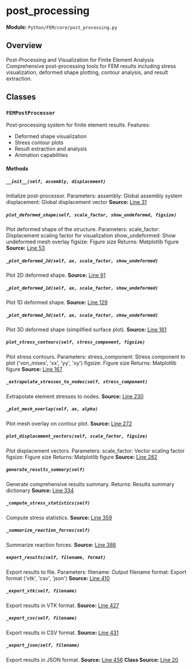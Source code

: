 # post_processing
**Module:** `Python/FEM/core/post_processing.py`
## Overview
Post-Processing and Visualization for Finite Element Analysis
Comprehensive post-processing tools for FEM results including stress visualization,
deformed shape plotting, contour analysis, and result extraction.
## Classes
### `FEMPostProcessor`
Post-processing system for finite element results.
Features:
- Deformed shape visualization
- Stress contour plots
- Result extraction and analysis
- Animation capabilities
#### Methods
##### `__init__(self, assembly, displacement)`
Initialize post-processor.
Parameters:
assembly: Global assembly system
displacement: Global displacement vector
**Source:** [Line 31](Python/FEM/core/post_processing.py#L31)
##### `plot_deformed_shape(self, scale_factor, show_undeformed, figsize)`
Plot deformed shape of the structure.
Parameters:
scale_factor: Displacement scaling factor for visualization
show_undeformed: Show undeformed mesh overlay
figsize: Figure size
Returns:
Matplotlib figure
**Source:** [Line 53](Python/FEM/core/post_processing.py#L53)
##### `_plot_deformed_2d(self, ax, scale_factor, show_undeformed)`
Plot 2D deformed shape.
**Source:** [Line 91](Python/FEM/core/post_processing.py#L91)
##### `_plot_deformed_1d(self, ax, scale_factor, show_undeformed)`
Plot 1D deformed shape.
**Source:** [Line 129](Python/FEM/core/post_processing.py#L129)
##### `_plot_deformed_3d(self, ax, scale_factor, show_undeformed)`
Plot 3D deformed shape (simplified surface plot).
**Source:** [Line 161](Python/FEM/core/post_processing.py#L161)
##### `plot_stress_contours(self, stress_component, figsize)`
Plot stress contours.
Parameters:
stress_component: Stress component to plot ('von_mises', 'xx', 'yy', 'xy')
figsize: Figure size
Returns:
Matplotlib figure
**Source:** [Line 167](Python/FEM/core/post_processing.py#L167)
##### `_extrapolate_stresses_to_nodes(self, stress_component)`
Extrapolate element stresses to nodes.
**Source:** [Line 230](Python/FEM/core/post_processing.py#L230)
##### `_plot_mesh_overlay(self, ax, alpha)`
Plot mesh overlay on contour plot.
**Source:** [Line 272](Python/FEM/core/post_processing.py#L272)
##### `plot_displacement_vectors(self, scale_factor, figsize)`
Plot displacement vectors.
Parameters:
scale_factor: Vector scaling factor
figsize: Figure size
Returns:
Matplotlib figure
**Source:** [Line 282](Python/FEM/core/post_processing.py#L282)
##### `generate_results_summary(self)`
Generate comprehensive results summary.
Returns:
Results summary dictionary
**Source:** [Line 334](Python/FEM/core/post_processing.py#L334)
##### `_compute_stress_statistics(self)`
Compute stress statistics.
**Source:** [Line 359](Python/FEM/core/post_processing.py#L359)
##### `_summarize_reaction_forces(self)`
Summarize reaction forces.
**Source:** [Line 386](Python/FEM/core/post_processing.py#L386)
##### `export_results(self, filename, format)`
Export results to file.
Parameters:
filename: Output filename
format: Export format ('vtk', 'csv', 'json')
**Source:** [Line 410](Python/FEM/core/post_processing.py#L410)
##### `_export_vtk(self, filename)`
Export results in VTK format.
**Source:** [Line 427](Python/FEM/core/post_processing.py#L427)
##### `_export_csv(self, filename)`
Export results in CSV format.
**Source:** [Line 431](Python/FEM/core/post_processing.py#L431)
##### `_export_json(self, filename)`
Export results in JSON format.
**Source:** [Line 456](Python/FEM/core/post_processing.py#L456)
**Class Source:** [Line 20](Python/FEM/core/post_processing.py#L20)